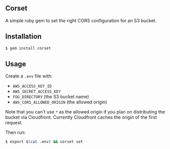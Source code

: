 ## Corset

A simple ruby gem to set the right CORS configuration for an S3 bucket.

## Installation

```bash
$ gem install corset
```

## Usage

Create a `.env` file with:

* `AWS_ACCESS_KEY_ID`
* `AWS_SECRET_ACCESS_KEY`
* `FOG_DIRECTORY` (the S3 bucket name)
* `AWS_CORS_ALLOWED_ORIGIN` (the allowed origin)

Note that you can't use `*` as the allowed origin if you plan on distributing
the bucket via Cloudfront. Currently Cloudfront caches the origin of the first
request.

Then run:

```bash
$ export $(cat .env) && corset set
```
